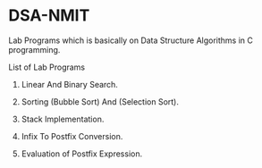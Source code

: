 # DSA-NMIT
Lab Programs which is basically on Data Structure Algorithms in C programming.

List of Lab Programs

1. Linear And Binary Search.

2. Sorting (Bubble Sort) And (Selection Sort).

2. Stack Implementation.

3. Infix To Postfix Conversion.

4. Evaluation of Postfix Expression.